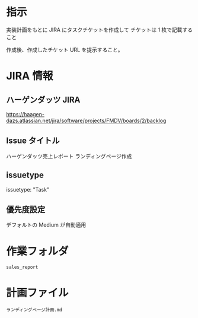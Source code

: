 # 指示

実装計画をもとに JIRA にタスクチケットを作成して
チケットは 1 枚で記載すること

作成後、作成したチケット URL を提示すること。

# JIRA 情報

## ハーゲンダッツ JIRA

https://haagen-dazs.atlassian.net/jira/software/projects/FMDV/boards/2/backlog

## Issue タイトル

ハーゲンダッツ売上レポート ランディングページ作成

## issuetype

issuetype: "Task"

## 優先度設定

デフォルトの Medium が自動適用

# 作業フォルダ

`sales_report`

# 計画ファイル

`ランディングページ計画.md`